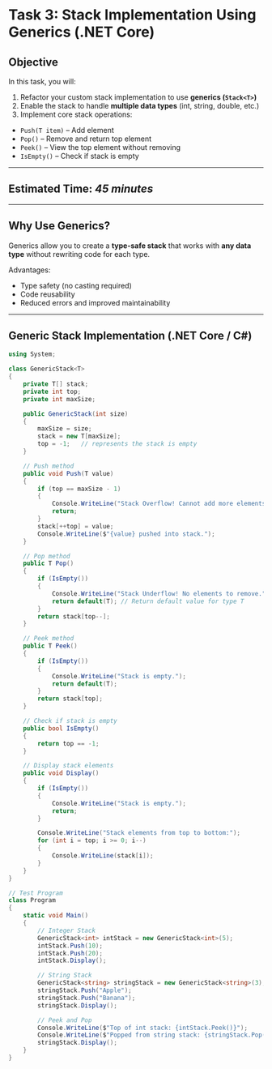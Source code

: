 # Task 3: Stack Implementation Using Generics (.NET Core)

## Objective
In this task, you will:
1. Refactor your custom stack implementation to use **generics (`Stack<T>`)**  
2. Enable the stack to handle **multiple data types** (int, string, double, etc.)  
3. Implement core stack operations:
- `Push(T item)` – Add element  
- `Pop()` – Remove and return top element  
- `Peek()` – View the top element without removing  
- `IsEmpty()` – Check if stack is empty  

---

## Estimated Time: *45 minutes*

---

## Why Use Generics?
Generics allow you to create a **type-safe stack** that works with **any data type** without rewriting code for each type.

Advantages:
- Type safety (no casting required)  
- Code reusability  
- Reduced errors and improved maintainability  

---

## Generic Stack Implementation (.NET Core / C#)

```csharp
using System;

class GenericStack<T>
{
    private T[] stack;
    private int top;
    private int maxSize;

    public GenericStack(int size)
    {
        maxSize = size;
        stack = new T[maxSize];
        top = -1;   // represents the stack is empty
    }

    // Push method
    public void Push(T value)
    {
        if (top == maxSize - 1)
        {
            Console.WriteLine("Stack Overflow! Cannot add more elements.");
            return;
        }
        stack[++top] = value;
        Console.WriteLine($"{value} pushed into stack.");
    }

    // Pop method
    public T Pop()
    {
        if (IsEmpty())
        {
            Console.WriteLine("Stack Underflow! No elements to remove.");
            return default(T); // Return default value for type T
        }
        return stack[top--];
    }

    // Peek method
    public T Peek()
    {
        if (IsEmpty())
        {
            Console.WriteLine("Stack is empty.");
            return default(T);
        }
        return stack[top];
    }

    // Check if stack is empty
    public bool IsEmpty()
    {
        return top == -1;
    }

    // Display stack elements
    public void Display()
    {
        if (IsEmpty())
        {
            Console.WriteLine("Stack is empty.");
            return;
        }

        Console.WriteLine("Stack elements from top to bottom:");
        for (int i = top; i >= 0; i--)
        {
            Console.WriteLine(stack[i]);
        }
    }
}

// Test Program
class Program
{
    static void Main()
    {
        // Integer Stack
        GenericStack<int> intStack = new GenericStack<int>(5);
        intStack.Push(10);
        intStack.Push(20);
        intStack.Display();

        // String Stack
        GenericStack<string> stringStack = new GenericStack<string>(3);
        stringStack.Push("Apple");
        stringStack.Push("Banana");
        stringStack.Display();

        // Peek and Pop
        Console.WriteLine($"Top of int stack: {intStack.Peek()}");
        Console.WriteLine($"Popped from string stack: {stringStack.Pop()}");
        stringStack.Display();
    }
}
